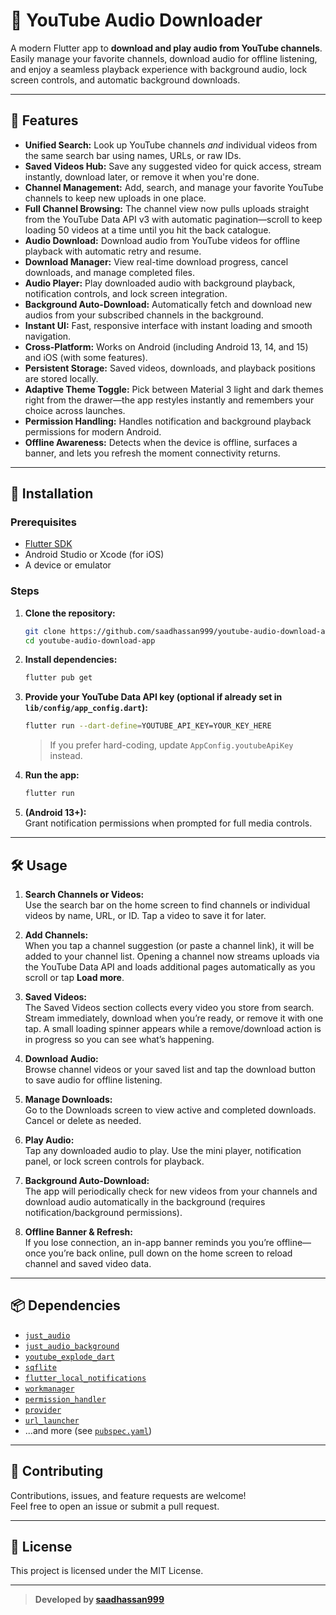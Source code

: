 # 🎵 YouTube Audio Downloader

A modern Flutter app to **download and play audio from YouTube channels**. 
Easily manage your favorite channels, download audio for offline listening, and enjoy a seamless playback experience with background audio, lock screen controls, and automatic background downloads.

---

## 🚀 Features

- **Unified Search:** Look up YouTube channels *and* individual videos from the same search bar using names, URLs, or raw IDs.
- **Saved Videos Hub:** Save any suggested video for quick access, stream instantly, download later, or remove it when you're done.
- **Channel Management:** Add, search, and manage your favorite YouTube channels to keep new uploads in one place.
- **Full Channel Browsing:** The channel view now pulls uploads straight from the YouTube Data API v3 with automatic pagination—scroll to keep loading 50 videos at a time until you hit the back catalogue.
- **Audio Download:** Download audio from YouTube videos for offline playback with automatic retry and resume.
- **Download Manager:** View real-time download progress, cancel downloads, and manage completed files.
- **Audio Player:** Play downloaded audio with background playback, notification controls, and lock screen integration.
- **Background Auto-Download:** Automatically fetch and download new audios from your subscribed channels in the background.
- **Instant UI:** Fast, responsive interface with instant loading and smooth navigation.
- **Cross-Platform:** Works on Android (including Android 13, 14, and 15) and iOS (with some features).
- **Persistent Storage:** Saved videos, downloads, and playback positions are stored locally.
- **Adaptive Theme Toggle:** Pick between Material 3 light and dark themes right from the drawer—the app restyles instantly and remembers your choice across launches.
- **Permission Handling:** Handles notification and background playback permissions for modern Android.
- **Offline Awareness:** Detects when the device is offline, surfaces a banner, and lets you refresh the moment connectivity returns.

---

## 📲 Installation

### Prerequisites

- [Flutter SDK](https://flutter.dev/docs/get-started/install)
- Android Studio or Xcode (for iOS)
- A device or emulator

### Steps

1. **Clone the repository:**
   ```sh
   git clone https://github.com/saadhassan999/youtube-audio-download-app.git
   cd youtube-audio-download-app
   ```

2. **Install dependencies:**
   ```sh
   flutter pub get
   ```

3. **Provide your YouTube Data API key (optional if already set in `lib/config/app_config.dart`):**
   ```sh
   flutter run --dart-define=YOUTUBE_API_KEY=YOUR_KEY_HERE
   ```
   > If you prefer hard-coding, update `AppConfig.youtubeApiKey` instead.

4. **Run the app:**
   ```sh
   flutter run
   ```

4. **(Android 13+):**  
   Grant notification permissions when prompted for full media controls.

---

## 🛠️ Usage

1. **Search Channels or Videos:**  
   Use the search bar on the home screen to find channels or individual videos by name, URL, or ID. Tap a video to save it for later.

2. **Add Channels:**  
   When you tap a channel suggestion (or paste a channel link), it will be added to your channel list. Opening a channel now streams uploads via the YouTube Data API and loads additional pages automatically as you scroll or tap **Load more**.

3. **Saved Videos:**  
   The Saved Videos section collects every video you store from search. Stream immediately, download when you’re ready, or remove it with one tap. A small loading spinner appears while a remove/download action is in progress so you can see what’s happening.

4. **Download Audio:**  
   Browse channel videos or your saved list and tap the download button to save audio for offline listening.

5. **Manage Downloads:**  
   Go to the Downloads screen to view active and completed downloads. Cancel or delete as needed.

6. **Play Audio:**  
   Tap any downloaded audio to play. Use the mini player, notification panel, or lock screen controls for playback.

7. **Background Auto-Download:**  
   The app will periodically check for new videos from your channels and download audio automatically in the background (requires notification/background permissions).

8. **Offline Banner & Refresh:**  
   If you lose connection, an in-app banner reminds you you’re offline—once you’re back online, pull down on the home screen to reload channel and saved video data.

---

## 📦 Dependencies

- [`just_audio`](https://pub.dev/packages/just_audio)
- [`just_audio_background`](https://pub.dev/packages/just_audio_background)
- [`youtube_explode_dart`](https://pub.dev/packages/youtube_explode_dart)
- [`sqflite`](https://pub.dev/packages/sqflite)
- [`flutter_local_notifications`](https://pub.dev/packages/flutter_local_notifications)
- [`workmanager`](https://pub.dev/packages/workmanager)
- [`permission_handler`](https://pub.dev/packages/permission_handler)
- [`provider`](https://pub.dev/packages/provider)
- [`url_launcher`](https://pub.dev/packages/url_launcher)
- ...and more (see [`pubspec.yaml`](pubspec.yaml))

---

## 🤝 Contributing

Contributions, issues, and feature requests are welcome!  
Feel free to open an issue or submit a pull request.

---

## 📄 License

This project is licensed under the MIT License.

---

> **Developed by [saadhassan999](https://github.com/saadhassan999)**
